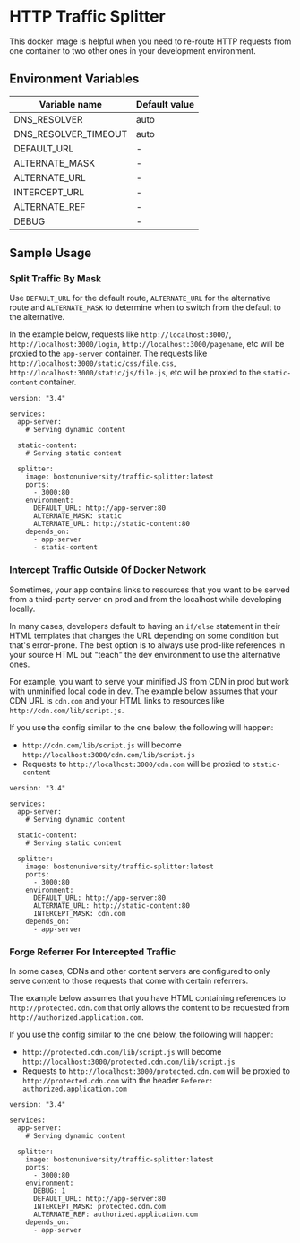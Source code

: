 # HTTP Traffic Splitter

This docker image is helpful when you need to re-route HTTP requests from one
container to two other ones in your development environment.


## Environment Variables

Variable name        | Default value
---------------------|---------------
DNS_RESOLVER         | auto
DNS_RESOLVER_TIMEOUT | auto
DEFAULT_URL          | -
ALTERNATE_MASK       | -
ALTERNATE_URL        | -
INTERCEPT_URL        | -
ALTERNATE_REF        | -
DEBUG                | -


## Sample Usage

### Split Traffic By Mask

Use `DEFAULT_URL` for the default route, `ALTERNATE_URL` for the alternative
route and `ALTERNATE_MASK` to determine when to switch from the default to
the alternative. 

In the example below, requests like `http://localhost:3000/`,
`http://localhost:3000/login`, `http://localhost:3000/pagename`, etc will be
proxied to the `app-server` container. The requests like
`http://localhost:3000/static/css/file.css`, `http://localhost:3000/static/js/file.js`,
etc will be proxied to the `static-content` container.

```
version: "3.4"

services:
  app-server:
    # Serving dynamic content

  static-content:
    # Serving static content

  splitter:
    image: bostonuniversity/traffic-splitter:latest
    ports:
      - 3000:80
    environment:
      DEFAULT_URL: http://app-server:80
      ALTERNATE_MASK: static
      ALTERNATE_URL: http://static-content:80
    depends_on:
      - app-server
      - static-content

```


### Intercept Traffic Outside Of Docker Network

Sometimes, your app contains links to resources that you want to be served
from a third-party server on prod and from the localhost while developing
locally.

In many cases, developers default to having an `if/else` statement
in their HTML templates that changes the URL depending on some condition but
that's error-prone. The best option is to always use prod-like references in
your source HTML but "teach" the dev environment to use the alternative ones.

For example, you want to serve your minified JS from CDN in prod but work
with unminified local code in dev. The example below assumes that your
CDN URL is `cdn.com` and your HTML links to resources like 
`http://cdn.com/lib/script.js`.

If you use the config similar to the one below, the following will happen:

- `http://cdn.com/lib/script.js` will become `http://localhost:3000/cdn.com/lib/script.js`
- Requests to `http://localhost:3000/cdn.com` will be proxied to `static-content`

```
version: "3.4"

services:
  app-server:
    # Serving dynamic content

  static-content:
    # Serving static content

  splitter:
    image: bostonuniversity/traffic-splitter:latest
    ports:
      - 3000:80
    environment:
      DEFAULT_URL: http://app-server:80
      ALTERNATE_URL: http://static-content:80
      INTERCEPT_MASK: cdn.com
    depends_on:
      - app-server

```


### Forge Referrer For Intercepted Traffic

In some cases, CDNs and other content servers are configured to only serve
content to those requests that come with certain referrers.

The example below assumes that you have HTML containing references to
`http://protected.cdn.com` that only allows the content to be requested from
`http://authorized.application.com`.

If you use the config similar to the one below, the following will happen:

- `http://protected.cdn.com/lib/script.js` will become
`http://localhost:3000/protected.cdn.com/lib/script.js`
- Requests to `http://localhost:3000/protected.cdn.com` will be proxied to
`http://protected.cdn.com` with the header `Referer: authorized.application.com`


```
version: "3.4"

services:
  app-server:
    # Serving dynamic content

  splitter:
    image: bostonuniversity/traffic-splitter:latest
    ports:
      - 3000:80
    environment:
      DEBUG: 1
      DEFAULT_URL: http://app-server:80
      INTERCEPT_MASK: protected.cdn.com
      ALTERNATE_REF: authorized.application.com
    depends_on:
      - app-server

```
